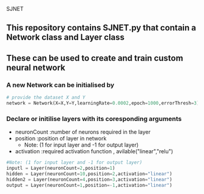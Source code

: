 SJNET
## This repository contains SJNET.py that contain a Network class and Layer class 
## These can be used to create and train custom neural network

### A new Network can be initialised by 

```python
# provide the dataset X and Y 
network = Network(X=X,Y=Y,learningRate=0.0002,epoch=1000,errorThresh=3)
```
### Declare or initilise layers with its coresponding arguments
- neuronCount :number of neurons required in the layer
- position    :position of layer in network
  - Note: (1 for input layer and -1 for output layer)
- activation  :required activation function , avilable("linear","relu")

```python
#Note: (1 for input layer and -1 for output layer)
inputl = Layer(neuronCount=2,position=1)
hidden = Layer(neuronCount=10,position=2,activation="linear")
hidden2 = Layer(neuronCount=4,position=3,activation="linear")
output = Layer(neuronCount=1,position=-1,activation="linear")
```

